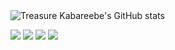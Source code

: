 <img src="https://github-readme-stats.vercel.app/api?username=trekab&count_private=true&show_icons=true&hide_rank=true&hide_border=true&layout=compact" alt="Treasure Kabareebe's GitHub stats">

<a href="https://trekab.github.io/portfolio/" alt="portfolio link" target="_blank"><img src="https://img.shields.io/badge/%20%20-portfolio-3399ff?style=for-the-badge&logo=portfolio&logoColor=white&logoWidth=30" /></a>
<a href="https://twitter.com/TKabareebe" alt="twitter link" target="_blank"><img src="https://img.shields.io/badge/%20%20-twitter-3399ff?style=for-the-badge&logo=twitter&logoColor=white&logoWidth=30" /></a>
<a href="https://www.linkedin.com/in/treasure-kabareebe/" alt="linkedin link" target="_blank"><img src="https://img.shields.io/badge/linkedin-3399ff.svg?&style=for-the-badge&logo=linkedin&logoColor=white" /></a>
<a href="https://angel.co/u/trekab" alt="angellist link" target="_blank"><img src="https://img.shields.io/badge/%20%20-angellist-3399ff?style=for-the-badge&logo=portfolio&logoColor=white&logoWidth=30" /></a>
